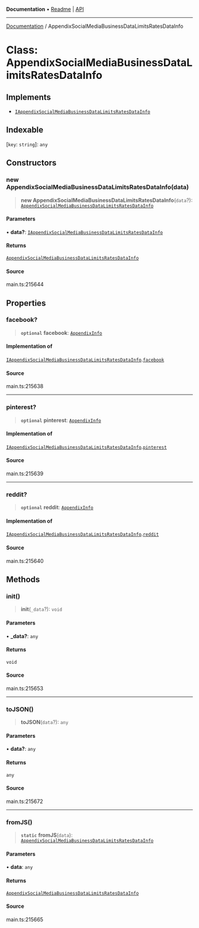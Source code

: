 **Documentation** • [Readme](../README.md) \| [API](../globals.md)

***

[Documentation](../README.md) / AppendixSocialMediaBusinessDataLimitsRatesDataInfo

# Class: AppendixSocialMediaBusinessDataLimitsRatesDataInfo

## Implements

- [`IAppendixSocialMediaBusinessDataLimitsRatesDataInfo`](../interfaces/IAppendixSocialMediaBusinessDataLimitsRatesDataInfo.md)

## Indexable

 \[`key`: `string`\]: `any`

## Constructors

### new AppendixSocialMediaBusinessDataLimitsRatesDataInfo(data)

> **new AppendixSocialMediaBusinessDataLimitsRatesDataInfo**(`data`?): [`AppendixSocialMediaBusinessDataLimitsRatesDataInfo`](AppendixSocialMediaBusinessDataLimitsRatesDataInfo.md)

#### Parameters

• **data?**: [`IAppendixSocialMediaBusinessDataLimitsRatesDataInfo`](../interfaces/IAppendixSocialMediaBusinessDataLimitsRatesDataInfo.md)

#### Returns

[`AppendixSocialMediaBusinessDataLimitsRatesDataInfo`](AppendixSocialMediaBusinessDataLimitsRatesDataInfo.md)

#### Source

main.ts:215644

## Properties

### facebook?

> **`optional`** **facebook**: [`AppendixInfo`](AppendixInfo.md)

#### Implementation of

[`IAppendixSocialMediaBusinessDataLimitsRatesDataInfo`](../interfaces/IAppendixSocialMediaBusinessDataLimitsRatesDataInfo.md).[`facebook`](../interfaces/IAppendixSocialMediaBusinessDataLimitsRatesDataInfo.md#facebook)

#### Source

main.ts:215638

***

### pinterest?

> **`optional`** **pinterest**: [`AppendixInfo`](AppendixInfo.md)

#### Implementation of

[`IAppendixSocialMediaBusinessDataLimitsRatesDataInfo`](../interfaces/IAppendixSocialMediaBusinessDataLimitsRatesDataInfo.md).[`pinterest`](../interfaces/IAppendixSocialMediaBusinessDataLimitsRatesDataInfo.md#pinterest)

#### Source

main.ts:215639

***

### reddit?

> **`optional`** **reddit**: [`AppendixInfo`](AppendixInfo.md)

#### Implementation of

[`IAppendixSocialMediaBusinessDataLimitsRatesDataInfo`](../interfaces/IAppendixSocialMediaBusinessDataLimitsRatesDataInfo.md).[`reddit`](../interfaces/IAppendixSocialMediaBusinessDataLimitsRatesDataInfo.md#reddit)

#### Source

main.ts:215640

## Methods

### init()

> **init**(`_data`?): `void`

#### Parameters

• **\_data?**: `any`

#### Returns

`void`

#### Source

main.ts:215653

***

### toJSON()

> **toJSON**(`data`?): `any`

#### Parameters

• **data?**: `any`

#### Returns

`any`

#### Source

main.ts:215672

***

### fromJS()

> **`static`** **fromJS**(`data`): [`AppendixSocialMediaBusinessDataLimitsRatesDataInfo`](AppendixSocialMediaBusinessDataLimitsRatesDataInfo.md)

#### Parameters

• **data**: `any`

#### Returns

[`AppendixSocialMediaBusinessDataLimitsRatesDataInfo`](AppendixSocialMediaBusinessDataLimitsRatesDataInfo.md)

#### Source

main.ts:215665
